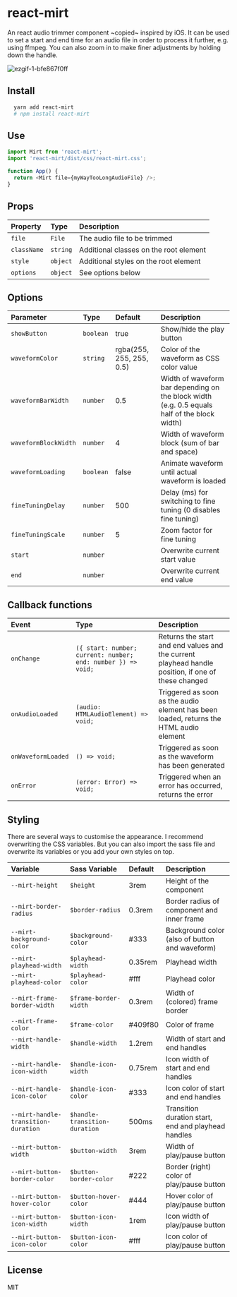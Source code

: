 # react-mirt

An react audio trimmer component ~copied~ inspired by iOS. It can be used to set a start and end time for an audio file in order to process it further, e.g. using ffmpeg. You can also zoom in to make finer adjustments by holding down the handle.

![ezgif-1-bfe867f0ff](https://user-images.githubusercontent.com/34043608/166158444-5a7b99db-31b7-4991-a836-2a9ce632599c.gif)

## Install

```bash
  yarn add react-mirt
  # npm install react-mirt
```

## Use

```javascript
import Mirt from 'react-mirt';
import 'react-mirt/dist/css/react-mirt.css';

function App() {
  return <Mirt file={myWayTooLongAudioFile} />;
}
```

## Props

| Property    | Type     | Description                            |
| :---------- | :------- | :------------------------------------- |
| `file`      | `File`   | The audio file to be trimmed           |
| `className` | `string` | Additional classes on the root element |
| `style`     | `object` | Additional styles on the root element  |
| `options`   | `object` | See options below                      |

## Options

| Parameter            | Type      | Default                  | Description                                                                                  |
| :------------------- | :-------- | :----------------------- | :------------------------------------------------------------------------------------------- |
| `showButton`         | `boolean` | true                     | Show/hide the play button                                                                    |
| `waveformColor`      | `string`  | rgba(255, 255, 255, 0.5) | Color of the waveform as CSS color value                                                     |
| `waveformBarWidth`   | `number`  | 0.5                      | Width of waveform bar depending on the block width (e.g. 0.5 equals half of the block width) |
| `waveformBlockWidth` | `number`  | 4                        | Width of waveform block (sum of bar and space)                                               |
| `waveformLoading`    | `boolean` | false                    | Animate waveform until actual waveform is loaded                                             |
| `fineTuningDelay`    | `number`  | 500                      | Delay (ms) for switching to fine tuning (0 disables fine tuning)                             |
| `fineTuningScale`    | `number`  | 5                        | Zoom factor for fine tuning                                                                  |
| `start`              | `number`  |                          | Overwrite current start value                                                                |
| `end`                | `number`  |                          | Overwrite current end value                                                                  |

## Callback functions

| Event              | Type                                                         | Description                                                                                        |
| :----------------- | :----------------------------------------------------------- | :------------------------------------------------------------------------------------------------- |
| `onChange`         | `({ start: number; current: number; end: number }) => void;` | Returns the start and end values and the current playhead handle position, if one of these changed |
| `onAudioLoaded`    | `(audio: HTMLAudioElement) => void;`                         | Triggered as soon as the audio element has been loaded, returns the HTML audio element             |
| `onWaveformLoaded` | `() => void;`                                                | Triggered as soon as the waveform has been generated                                               |
| `onError`          | `(error: Error) => void;`                                    | Triggered when an error has occurred, returns the error                                            |

## Styling

There are several ways to customise the appearance. I recommend overwriting the CSS variables. But you can also import the sass file and overwrite its variables or you add your own styles on top.

| Variable                            | Sass Variable                 | Default | Description                                         |
| :---------------------------------- | :---------------------------- | :------ | :-------------------------------------------------- |
| `--mirt-height`                     | `$height`                     | 3rem    | Height of the component                             |
| `--mirt-border-radius`              | `$border-radius`              | 0.3rem  | Border radius of component and inner frame          |
| `--mirt-background-color`           | `$background-color`           | #333    | Background color (also of button and waveform)      |
| `--mirt-playhead-width`             | `$playhead-width`             | 0.35rem | Playhead width                                      |
| `--mirt-playhead-color`             | `$playhead-color`             | #fff    | Playhead color                                      |
| `--mirt-frame-border-width`         | `$frame-border-width`         | 0.3rem  | Width of (colored) frame border                     |
| `--mirt-frame-color`                | `$frame-color`                | #409f80 | Color of frame                                      |
| `--mirt-handle-width`               | `$handle-width`               | 1.2rem  | Width of start and end handles                      |
| `--mirt-handle-icon-width`          | `$handle-icon-width`          | 0.75rem | Icon width of start and end handles                 |
| `--mirt-handle-icon-color`          | `$handle-icon-color`          | #333    | Icon color of start and end handles                 |
| `--mirt-handle-transition-duration` | `$handle-transition-duration` | 500ms   | Transition duration start, end and playhead handles |
| `--mirt-button-width`               | `$button-width`               | 3rem    | Width of play/pause button                          |
| `--mirt-button-border-color`        | `$button-border-color`        | #222    | Border (right) color of play/pause button           |
| `--mirt-button-hover-color`         | `$button-hover-color`         | #444    | Hover color of play/pause button                    |
| `--mirt-button-icon-width`          | `$button-icon-width`          | 1rem    | Icon width of play/pause button                     |
| `--mirt-button-icon-color`          | `$button-icon-color`          | #fff    | Icon color of play/pause button                     |

## License
MIT
